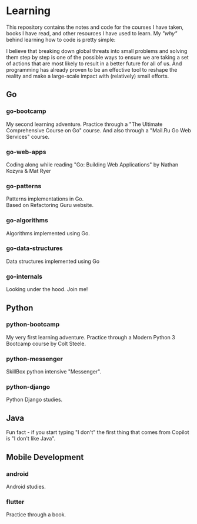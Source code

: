 # Learning

This repository contains the notes and code for the courses I have taken, books I have read, and other resources I have used to learn.
My _"why"_ behind learning how to code is pretty simple:

I believe that breaking down global threats into small problems and solving them step by step is one of the possible ways to ensure we are taking a set of actions that are most likely to result in a better future for all of us.
And programming has already proven to be an effective tool to reshape the reality and make a large-scale impact with (relatively) small efforts.

## Go
### go-bootcamp
My second learning adventure. Practice through a "The Ultimate Comprehensive Course on Go" course.
And also through a "Mail.Ru Go Web Services" course.

### go-web-apps
Coding along while reading "Go: Building Web Applications" by Nathan Kozyra &amp; Mat Ryer

### go-patterns
Patterns implementations in Go.<br>
Based on Refactoring Guru website.

### go-algorithms
Algorithms implemented using Go.

### go-data-structures
Data structures implemented using Go

### go-internals
Looking under the hood. Join me!

## Python
### python-bootcamp
My very first learning adventure. Practice through a Modern Python 3 Bootcamp course by Colt Steele.

### python-messenger
SkillBox python intensive "Messenger".

### python-django
Python Django studies.

## Java
Fun fact - if you start typing "I don't" the first thing that comes from Copilot is "I don't like Java".

## Mobile Development
### android
Android studies.

### flutter
Practice through a book.